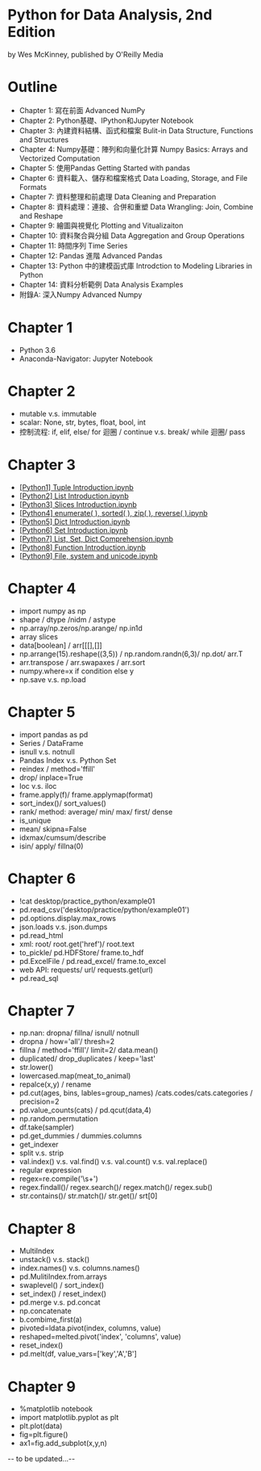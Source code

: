 # Python for Data Analysis, 2nd Edition
by Wes McKinney, published by O'Reilly Media

# Outline
-  Chapter 1: 寫在前面 Advanced NumPy
-  Chapter 2: Python基礎、IPython和Jupyter Notebook
-  Chapter 3: 內建資料結構、函式和檔案 Bulit-in Data Structure, Functions and Structures
-  Chapter 4: Numpy基礎：陣列和向量化計算 Numpy Basics: Arrays and Vectorized Computation
-  Chapter 5: 使用Pandas Getting Started with pandas
-  Chapter 6: 資料載入、儲存和檔案格式 Data Loading, Storage, and File Formats
-  Chapter 7: 資料整理和前處理 Data Cleaning and Preparation 
-  Chapter 8: 資料處理：連接、合併和重塑 Data Wrangling: Join, Combine and Reshape
-  Chapter 9: 繪圖與視覺化 Plotting and Vitualizaiton 
-  Chapter 10: 資料聚合與分組 Data Aggregation and Group Operations 
-  Chapter 11: 時間序列 Time Series
-  Chapter 12: Pandas 進階 Advanced Pandas 
-  Chapter 13: Python 中的建模函式庫 Introdction to Modeling Libraries in Python 
-  Chapter 14: 資料分析範例 Data Analysis Examples 
-  附錄A: 深入Numpy Advanced Numpy

# Chapter 1
- Python 3.6
- Anaconda-Navigator: Jupyter Notebook

# Chapter 2
- mutable v.s. immutable 
- scalar: None, str, bytes, float, bool, int
- 控制流程: if, elif, else/ for 迴圈 / continue v.s. break/ while 迴圈/ pass

# Chapter 3
- [[Python1] Tuple Introduction.ipynb](https://github.com/Mercy-Lo/Learning-Python/blob/4a7fd7c9c062eef564c1aca692b72c46ac968dff/%5BPython1%5D%20Tuple%20Introduction.ipynb)
- [[Python2] List Introduction.ipynb](https://github.com/Mercy-Lo/Learning-Python/blob/4a7fd7c9c062eef564c1aca692b72c4[6ac968dff/%5BPython2%5D%20List%20Introduction.ipynb)
- [[Python3] Slices Introduction.ipynb](https://github.com/Mercy-Lo/Learning-Python/blob/main/%5BPython3%5D%20Slices%20Introduction.ipynb)
- [[Python4] enumerate( ), sorted( ), zip( ), reverse( ).ipynb](https://github.com/Mercy-Lo/Learning-Python/blob/main/%5BPython4%5D%20enumerate(%20)%2C%20sorted(%20)%2C%20zip(%20)%2C%20reverse(%20).ipynb)
- [[Python5] Dict Introduction.ipynb](https://github.com/Mercy-Lo/Learning-Python/blob/main/%5BPython5%5D%20Dict%20Introduction.ipynb)
- [[Python6] Set Introduction.ipynb](https://github.com/Mercy-Lo/Learning-Python/blob/main/%5BPython6%5D%20Set%20Introduction.ipynb)
- [[Python7] List, Set, Dict Comprehension.ipynb](https://github.com/Mercy-Lo/Learning-Python/blob/main/%5BPython7%5D%20List%2C%20Set%2C%20Dict%20Comprehension.ipynb)
- [[Python8] Function Introduction.ipynb](https://github.com/Mercy-Lo/Learning-Python/blob/main/%5BPython8%5D%20Function%20Introduction.ipynb)
- [[Python9] File, system and unicode.ipynb](https://github.com/Mercy-Lo/Learning-Python/blob/main/%5BPython9%5D%20File%2C%20system%20and%20unicode.ipynb)

# Chapter 4 
- import numpy as np
- shape / dtype /nidm / astype
- np.array/np.zeros/np.arange/ np.in1d
- array slices 
- data[boolean] / arr[[[],[]] 
- np.arrange(15).reshape((3,5)) / np.random.randn(6,3)/ np.dot/ arr.T
- arr.transpose / arr.swapaxes / arr.sort 
- numpy.where=x if condition else y
- np.save v.s. np.load

# Chapter 5
- import pandas as pd
- Series / DataFrame
- isnull v.s. notnull
- Pandas Index v.s. Python Set 
- reindex / method='ffill'
- drop/ inplace=True
- loc v.s. iloc
- frame.apply(f)/ frame.applymap(format)
- sort_index()/ sort_values() 
- rank/ method: average/ min/ max/ first/ dense
- is_unique
- mean/ skipna=False
- idxmax/cumsum/describe
- isin/ apply/ fillna(0)

# Chapter 6
- !cat desktop/practice_python/example01
- pd.read_csv('desktop/practice/python/example01')
- pd.options.display.max_rows
- json.loads v.s. json.dumps 
- pd.read_html
- xml: root/ root.get('href')/ root.text
- to_pickle/ pd.HDFStore/ frame.to_hdf
- pd.ExcelFile / pd.read_excel/ frame.to_excel
- web API: requests/ url/ requests.get(url)
- pd.read_sql

# Chapter 7
- np.nan: dropna/ fillna/ isnull/ notnull
- dropna / how='all'/ thresh=2
- fillna / method='ffill'/ limit=2/ data.mean()
- duplicated/ drop_duplicates / keep='last'
- str.lower()
- lowercased.map(meat_to_animal)
- repalce(x,y) / rename
- pd.cut(ages, bins, lables=group_names) /cats.codes/cats.categories / precision=2
- pd.value_counts(cats) / pd.qcut(data,4)
- np.random.permutation
- df.take(sampler)
- pd.get_dummies / dummies.columns
- get_indexer 
- split v.s. strip
- val.index() v.s. val.find() v.s. val.count() v.s. val.replace()
- regular expression
- regex=re.compile('\s+')
- regex.findall()/ regex.search()/ regex.match()/ regex.sub()
- str.contains()/ str.match()/ str.get()/ srt[0]

# Chapter 8
- MultiIndex
- unstack() v.s. stack()
- index.names() v.s. columns.names()
- pd.MulitiIndex.from.arrays
- swaplevel() / sort_index() 
- set_index() / reset_index()
- pd.merge v.s. pd.concat
- np.concatenate
- b.combime_first(a)
- pivoted=ldata.pivot(index, columns, value)
- reshaped=melted.pivot('index', 'columns', value)
- reset_index()
- pd.melt(df, value_vars=['key','A','B']

# Chapter 9
- %matplotlib notebook
- import matplotlib.pyplot as plt
- plt.plot(data)
- fig=plt.figure()
- ax1=fig.add_subplot(x,y,n)

-- to be updated...--

<!---
Mercy-Lo/Mercy-Lo is a ✨ special ✨ repository because its `README.md` (this file) appears on your GitHub profile.
You can click the Preview link to take a look at your changes.
--->
